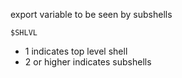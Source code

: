 export variable to be seen by subshells

`$SHLVL`
* 1 indicates top level shell
* 2 or higher indicates subshells
